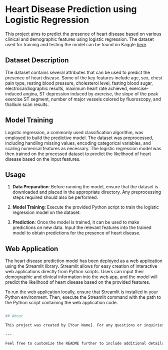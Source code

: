 

# Heart Disease Prediction using Logistic Regression

This project aims to predict the presence of heart disease based on various clinical and demographic features using logistic regression. The dataset used for training and testing the model can be found on Kaggle [here](https://www.kaggle.com/datasets/rishidamarla/heart-disease-prediction).

## Dataset Description

The dataset contains several attributes that can be used to predict the presence of heart disease. Some of the key features include age, sex, chest pain type, resting blood pressure, cholesterol level, fasting blood sugar, electrocardiographic results, maximum heart rate achieved, exercise-induced angina, ST depression induced by exercise, the slope of the peak exercise ST segment, number of major vessels colored by fluoroscopy, and thallium scan results.

## Model Training

Logistic regression, a commonly used classification algorithm, was employed to build the predictive model. The dataset was preprocessed, including handling missing values, encoding categorical variables, and scaling numerical features as necessary. The logistic regression model was then trained on the processed dataset to predict the likelihood of heart disease based on the input features.

## Usage

1. **Data Preparation**: Before running the model, ensure that the dataset is downloaded and placed in the appropriate directory. Any preprocessing steps required should also be performed.

2. **Model Training**: Execute the provided Python script to train the logistic regression model on the dataset.

3. **Prediction**: Once the model is trained, it can be used to make predictions on new data. Input the relevant features into the trained model to obtain predictions for the presence of heart disease.

## Web Application

The heart disease prediction model has been deployed as a web application using the Streamlit library. Streamlit allows for easy creation of interactive web applications directly from Python scripts. Users can input their demographic and clinical information into the web app, and the model will predict the likelihood of heart disease based on the provided features.

To run the web application locally, ensure that Streamlit is installed in your Python environment. Then, execute the Streamlit command with the path to the Python script containing the web application code.

```bash

## About

This project was created by [Your Name]. For any questions or inquiries, please contact [Your Email Address].

---

Feel free to customize the README further to include additional details or instructions specific to your project. Let me know if you need further assistance!
